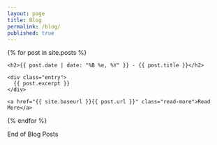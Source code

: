 ```yaml
---
layout: page
title: Blog
permalink: /blog/
published: true
---
```


<div class="posts">
  {% for post in site.posts %}
  <article class="post">
    
    <h2>{{ post.date | date: "%B %e, %Y" }} - {{ post.title }}</h2>
    
    <div class="entry">
      {{ post.excerpt }}
    </div>

    <a href="{{ site.baseurl }}{{ post.url }}" class="read-more">Read More</a>
  </article>
  {% endfor %}
</div>

End of Blog Posts

<!--    <h2 style=background-color:Gainsboro;>{{ post.date | date: "%B %e, %Y" }} - {{ post.title }}</h2>-->
